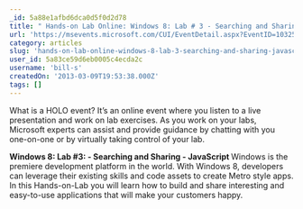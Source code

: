 ```yaml
---
_id: 5a88e1afbd6dca0d5f0d2d78
title: " Hands-on Lab Online: Windows 8: Lab # 3 - Searching and Sharing - JavaScript"
url: 'https://msevents.microsoft.com/CUI/EventDetail.aspx?EventID=1032541540&Culture=en-US&community=0'
category: articles
slug: 'hands-on-lab-online-windows-8-lab-3-searching-and-sharing-javascript'
user_id: 5a83ce59d6eb0005c4ecda2c
username: 'bill-s'
createdOn: '2013-03-09T19:53:38.000Z'
tags: []
---
```


What is a HOLO event? It’s an online event where you listen to a live presentation and work on lab exercises. As you work on your labs, Microsoft experts can assist and provide guidance by chatting with you one-on-one or by virtually taking control of your lab.

<strong>Windows 8: Lab #3: - Searching and Sharing - JavaScript
</strong>Windows is the premiere development platform in the world. With Windows 8, developers can leverage their existing skills and code assets to create Metro style apps. In this Hands-on-Lab you will learn how to build and share interesting and easy-to-use applications that will make your customers happy.
